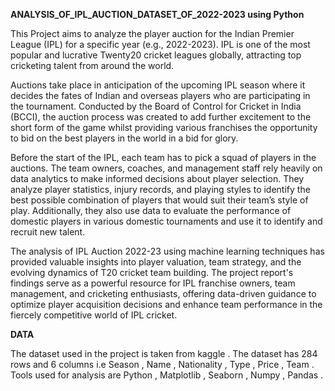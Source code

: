**ANALYSIS_OF_IPL_AUCTION_DATASET_OF_2022-2023 using Python**

This Project aims to analyze the player auction for the Indian Premier League (IPL) for a specific year (e.g., 2022-2023). IPL is one of the most popular and lucrative Twenty20 cricket leagues globally, attracting top cricketing talent from around the world. 

Auctions take place in anticipation of the upcoming IPL season where it decides the fates of Indian and overseas players who are participating in the tournament. Conducted by the Board of Control for Cricket in India (BCCI), the auction process was created to add further excitement to the short form of the game whilst providing various franchises the opportunity to bid on the best players in the world in a bid for glory.

Before the start of the IPL, each team has to pick a squad of players in the auctions. The team owners, coaches, and management staff rely heavily on data analytics to make informed decisions about player selection. They analyze player statistics, injury records, and playing styles to identify the best possible combination of players that would suit their team’s style of play. Additionally, they also use data to evaluate the performance of domestic players in various domestic tournaments and use it to identify and recruit new talent. 

The analysis of IPL Auction 2022-23 using machine learning techniques has provided valuable insights into player valuation, team strategy, and the evolving dynamics of T20 cricket team building. The project report's findings serve as a powerful resource for IPL franchise owners, team management, and cricketing enthusiasts, offering data-driven guidance to optimize player acquisition decisions and enhance team performance in the fiercely competitive world of IPL cricket.






**DATA**

The dataset used in the project is taken from kaggle . The dataset has 284 rows and 6 columns i.e Season , Name , Nationality , Type , Price , Team . Tools used for analysis are Python , Matplotlib , Seaborn , Numpy , Pandas .
